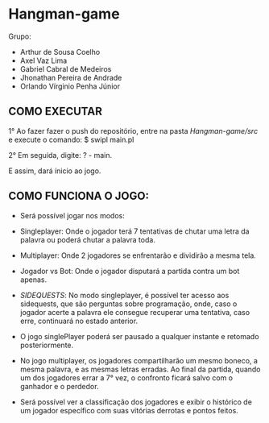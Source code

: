 # Hangman-game
Grupo:
- Arthur de Sousa Coelho
- Axel Vaz Lima
- Gabriel Cabral de Medeiros
- Jhonathan Pereira de Andrade
- Orlando Vírginio Penha Júnior

## COMO EXECUTAR
1° Ao fazer fazer o push do repositório, entre na pasta *Hangman-game/src* e execute o comando:
                        $ swipl main.pl

2° Em seguida, digite:
                        ? - main.

E assim, dará ínicio ao jogo.

## COMO FUNCIONA O JOGO:
- Será possível jogar nos modos:
- Singleplayer: Onde o jogador terá 7 tentativas de chutar uma letra da palavra ou poderá chutar a palavra toda.
- Multiplayer: Onde 2 jogadores se enfrentarão e dividirão a mesma tela.
- Jogador vs Bot: Onde o jogador disputará a partida contra um bot apenas.

- _SIDEQUESTS_: No modo singleplayer, é possível ter acesso aos sidequests, que são perguntas sobre programação, onde, caso o jogador acerte a palavra ele consegue recuperar uma tentativa, caso erre, continuará no estado anterior.

- O jogo singlePlayer poderá ser pausado a qualquer instante e retomado posteriormente.

- No jogo multiplayer, os jogadores compartilharão um mesmo boneco, a mesma palavra, e as mesmas letras erradas. Ao final da partida, quando um dos jogadores errar a 7° vez, o confronto ficará salvo com o ganhador e o perdedor.

- Será possível ver a classificação dos jogadores e exibir o histórico de um jogador específico com suas vitórias derrotas e pontos feitos.
